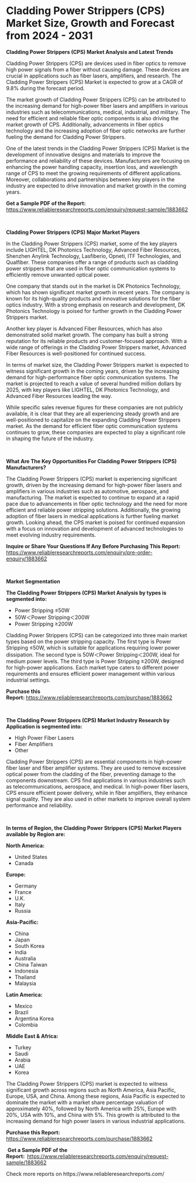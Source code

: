 <p><h1>Cladding Power Strippers (CPS) Market Size, Growth and Forecast from 2024 - 2031</h1></p><p><strong>Cladding Power Strippers (CPS) Market Analysis and Latest Trends</strong></p>
<p><p>Cladding Power Strippers (CPS) are devices used in fiber optics to remove high power signals from a fiber without causing damage. These devices are crucial in applications such as fiber lasers, amplifiers, and research. The Cladding Power Strippers (CPS) Market is expected to grow at a CAGR of 9.8% during the forecast period.</p><p>The market growth of Cladding Power Strippers (CPS) can be attributed to the increasing demand for high-power fiber lasers and amplifiers in various industries such as telecommunications, medical, industrial, and military. The need for efficient and reliable fiber optic components is also driving the market growth of CPS. Additionally, advancements in fiber optics technology and the increasing adoption of fiber optic networks are further fueling the demand for Cladding Power Strippers.</p><p>One of the latest trends in the Cladding Power Strippers (CPS) Market is the development of innovative designs and materials to improve the performance and reliability of these devices. Manufacturers are focusing on enhancing the power handling capacity, insertion loss, and wavelength range of CPS to meet the growing requirements of different applications. Moreover, collaborations and partnerships between key players in the industry are expected to drive innovation and market growth in the coming years.</p></p>
<p><strong>Get a Sample PDF of the Report:&nbsp;</strong> <a href="https://www.reliableresearchreports.com/enquiry/request-sample/1883662">https://www.reliableresearchreports.com/enquiry/request-sample/1883662</a></p>
<p>&nbsp;</p>
<p><strong>Cladding Power Strippers (CPS) Major Market Players</strong></p>
<p><p>In the Cladding Power Strippers (CPS) market, some of the key players include LIGHTEL, DK Photonics Technology, Advanced Fiber Resources, Shenzhen Anylink Technology, Lasfiberio, Opneti, ITF Technologies, and Qualfiber. These companies offer a range of products such as cladding power strippers that are used in fiber optic communication systems to efficiently remove unwanted optical power.</p><p>One company that stands out in the market is DK Photonics Technology, which has shown significant market growth in recent years. The company is known for its high-quality products and innovative solutions for the fiber optics industry. With a strong emphasis on research and development, DK Photonics Technology is poised for further growth in the Cladding Power Strippers market.</p><p>Another key player is Advanced Fiber Resources, which has also demonstrated solid market growth. The company has built a strong reputation for its reliable products and customer-focused approach. With a wide range of offerings in the Cladding Power Strippers market, Advanced Fiber Resources is well-positioned for continued success.</p><p>In terms of market size, the Cladding Power Strippers market is expected to witness significant growth in the coming years, driven by the increasing demand for high-performance fiber optic communication systems. The market is projected to reach a value of several hundred million dollars by 2025, with key players like LIGHTEL, DK Photonics Technology, and Advanced Fiber Resources leading the way.</p><p>While specific sales revenue figures for these companies are not publicly available, it is clear that they are all experiencing steady growth and are well-positioned to capitalize on the expanding Cladding Power Strippers market. As the demand for efficient fiber optic communication systems continues to grow, these companies are expected to play a significant role in shaping the future of the industry.</p></p>
<p>&nbsp;</p>
<p><strong>What Are The Key Opportunities For Cladding Power Strippers (CPS) Manufacturers?</strong></p>
<p><p>The Cladding Power Strippers (CPS) market is experiencing significant growth, driven by the increasing demand for high-power fiber lasers and amplifiers in various industries such as automotive, aerospace, and manufacturing. The market is expected to continue to expand at a rapid pace due to advancements in fiber optic technology and the need for more efficient and reliable power stripping solutions. Additionally, the growing adoption of fiber lasers in medical applications is further fueling market growth. Looking ahead, the CPS market is poised for continued expansion with a focus on innovation and development of advanced technologies to meet evolving industry requirements.</p></p>
<p><strong>Inquire or Share Your Questions If Any Before Purchasing This Report:</strong> <a href="https://www.reliableresearchreports.com/enquiry/pre-order-enquiry/1883662">https://www.reliableresearchreports.com/enquiry/pre-order-enquiry/1883662</a></p>
<p>&nbsp;</p>
<p><strong>Market Segmentation</strong></p>
<p><strong>The Cladding Power Strippers (CPS) Market Analysis by types is segmented into:</strong></p>
<p><ul><li>Power Stripping ≤50W</li><li>50W＜Power Stripping＜200W</li><li>Power Stripping ≥200W</li></ul></p>
<p><p>Cladding Power Strippers (CPS) can be categorized into three main market types based on the power stripping capacity. The first type is Power Stripping ≤50W, which is suitable for applications requiring lower power dissipation. The second type is 50W＜Power Stripping＜200W, ideal for medium power levels. The third type is Power Stripping ≥200W, designed for high-power applications. Each market type caters to different power requirements and ensures efficient power management within various industrial settings.</p></p>
<p><strong>Purchase this Report:&nbsp;</strong><a href="https://www.reliableresearchreports.com/purchase/1883662">https://www.reliableresearchreports.com/purchase/1883662</a></p>
<p>&nbsp;</p>
<p><strong>The Cladding Power Strippers (CPS) Market Industry Research by Application is segmented into:</strong></p>
<p><ul><li>High Power Fiber Lasers</li><li>Fiber Amplifiers</li><li>Other</li></ul></p>
<p><p>Cladding Power Strippers (CPS) are essential components in high-power fiber laser and fiber amplifier systems. They are used to remove excessive optical power from the cladding of the fiber, preventing damage to the components downstream. CPS find applications in various industries such as telecommunications, aerospace, and medical. In high-power fiber lasers, CPS ensure efficient power delivery, while in fiber amplifiers, they enhance signal quality. They are also used in other markets to improve overall system performance and reliability.</p></p>
<p>&nbsp;</p>
<p><strong>In terms of Region, the Cladding Power Strippers (CPS) Market Players available by Region are:</strong></p>
<p>
    <p> <strong> North America: </strong>
        <ul>
            <li>United States</li>
            <li>Canada</li>
        </ul>
        </p> 
    <p> <strong> Europe: </strong>
        <ul>
            <li>Germany</li>
            <li>France</li>
            <li>U.K.</li>
            <li>Italy</li>
            <li>Russia</li>
        </ul>
        </p> 
    <p> <strong> Asia-Pacific: </strong>
        <ul>
            <li>China</li>
            <li>Japan</li>
            <li>South Korea</li>
            <li>India</li>
            <li>Australia</li>
            <li>China Taiwan</li>
            <li>Indonesia</li>
            <li>Thailand</li>
            <li>Malaysia</li>
        </ul>
        </p> 
    <p> <strong> Latin America: </strong>
        <ul>
            <li>Mexico</li>
            <li>Brazil</li>
            <li>Argentina Korea</li>
            <li>Colombia</li>
        </ul>
        </p> 
    <p> <strong> Middle East & Africa: </strong>
        <ul>
            <li>Turkey</li>
            <li>Saudi</li>
            <li>Arabia</li>
            <li>UAE</li>
            <li>Korea</li>
        </ul>
    </p>
    </p>
<p><p>The Cladding Power Strippers (CPS) market is expected to witness significant growth across regions such as North America, Asia Pacific, Europe, USA, and China. Among these regions, Asia Pacific is expected to dominate the market with a market share percentage valuation of approximately 40%, followed by North America with 25%, Europe with 20%, USA with 10%, and China with 5%. This growth is attributed to the increasing demand for high power lasers in various industrial applications.</p></p>
<p><strong>Purchase this Report: </strong><a href="https://www.reliableresearchreports.com/purchase/1883662">https://www.reliableresearchreports.com/purchase/1883662</a></p>
<p>&nbsp;<strong>Get a Sample PDF of the Report:&nbsp;&nbsp;</strong><a href="https://www.reliableresearchreports.com/enquiry/request-sample/1883662">https://www.reliableresearchreports.com/enquiry/request-sample/1883662</a></p>
<p><strong></strong></p>
<p>Check more reports on https://www.reliableresearchreports.com/</p>